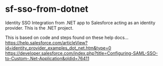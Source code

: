 # sf-sso-from-dotnet
Identity SSO Integration from .NET app to Salesforce acting as an identity provider.  This is the .NET project.

This is based on code and steps found on these help docs...
https://help.salesforce.com/articleView?id=identity_provider_examples_dot_net.htm&type=0
https://developer.salesforce.com/index.php?title=Configuring-SAML-SSO-to-Custom-.Net-Application&oldid=76411

